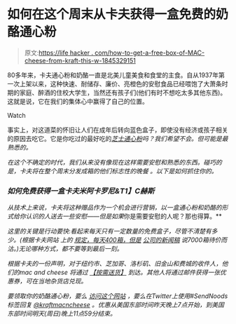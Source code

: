 # 如何在这个周末从卡夫获得一盒免费的奶酪通心粉

> 原文:[https://life hacker . com/how-to-get-a-free-box-of-MAC-cheese-from-kraft-this-w-1845329151](https://lifehacker.com/how-to-get-a-free-box-of-mac-cheese-from-kraft-this-w-1845329151)

80多年来，卡夫通心粉和奶酪一直是北美儿童美食和食堂的主食。自从1937年第一次上架以来，这种快速、耐储存、廉价、亮橙色的安慰食品已经喂饱了大萧条时期的家庭、醉酒的住校大学生，当然还有孩子们(他们有时不想吃太多其他东西)。这就是说，它在我们的集体心中赢得了自己的位置。

Watch

事实上，对这道菜的怀旧让人们在成年后转向蓝色盒子，即使没有经济或孩子相关的原因去吃它。它是你吃过的最好吃的[*芝士通心粉*](https://skillet.lifehacker.com/make-any-type-of-mac-and-cheese-with-this-simple-formul-1710125226)*吗？我们希望不会。但可能是最熟悉的。*

*在这个不确定的时代，我们从来没有像现在这样需要安慰和熟悉的东西。碰巧的是，卡夫将在整个周末分发成箱的他们标志性的晚餐 。以下是如何抓住你的。*

### *如何免费获得一盒卡夫米阿卡罗尼&T1】C赫斯*

*从技术上来说，卡夫将这种赠品作为一个机会进行营销，以一盒通心粉和奶酪的形式给你认识的人送去一些安慰——但是如果*你是需要安慰的人呢？那也得算。**

*这里的关键是行动要快:看起来每天只有一定数量的免费盒子，尽管不清楚有多少。(根据卡夫网站 上的 [规定，每天400箱，但是](https://images.fooji.com/original/organizations/132/campaigns/908/published/official_rules-cae6a13.pdf) [公司的新闻稿](https://www.businesswire.com/news/home/20201006005258/en) 说7000箱待价而沽。)无论哪种方式，都不要等到最后一刻。*

*根据卡夫的一份声明，对于纽约市、芝加哥、洛杉矶、旧金山和费城的收件人，他们的mac and cheese 将通过 [【按需送货】](https://www.businesswire.com/news/home/20201006005258/en) 到达。其他人将通过邮件获得一张优惠券，可在当地杂货店兑现。*

*要领取你的奶酪通心粉，要么 [访问这个网站](http://www.enjoynoods.com) ，要么在Twitter上使用#SendNoods标签回复 [@kraftmacncheese](https://cts.businesswire.com/ct/CT?id=smartlink&url=https%3A%2F%2Ftwitter.com%2Fkraftmacncheese&esheet=52300787&newsitemid=20201006005258&lan=en-US&anchor=%40kraftmacncheese&index=2&md5=feb79ffbc3b2f7ebf097c739e1a4de64) 。优惠从美国东部时间昨天晚上7点开始，到美国东部时间明天(周日)晚上11点59分结束。*